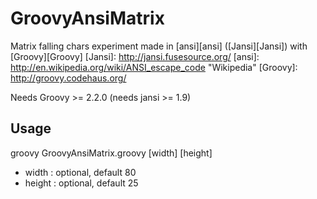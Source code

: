 GroovyAnsiMatrix
================
Matrix falling chars experiment made in [ansi][ansi] ([Jansi][Jansi]) with [Groovy][Groovy]
[Jansi]: http://jansi.fusesource.org/
[ansi]: http://en.wikipedia.org/wiki/ANSI_escape_code "Wikipedia"
[Groovy]: http://groovy.codehaus.org/

Needs Groovy >= 2.2.0 (needs jansi >= 1.9)

Usage
-----

groovy GroovyAnsiMatrix.groovy [width] [height]

* width : optional, default 80
* height : optional, default 25 